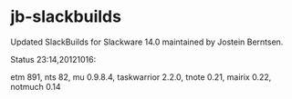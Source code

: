 jb-slackbuilds
==============

Updated SlackBuilds for Slackware 14.0 maintained by Jostein Berntsen.

Status 23:14,20121016:

etm 891, nts 82, mu 0.9.8.4, taskwarrior 2.2.0, tnote 0.21, mairix 0.22, notmuch 0.14

